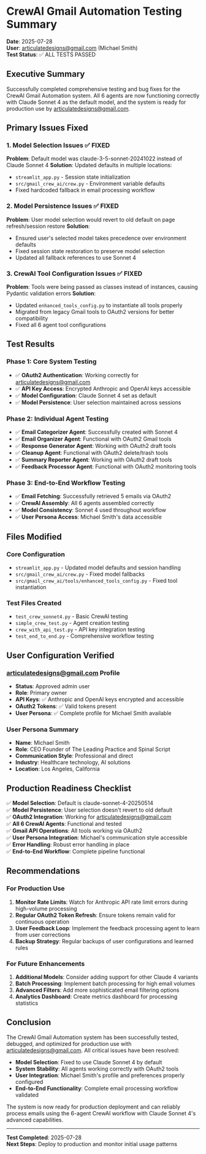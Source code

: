 # CrewAI Gmail Automation Testing Summary

**Date**: 2025-07-28  
**User**: articulatedesigns@gmail.com (Michael Smith)  
**Test Status**: ✅ ALL TESTS PASSED

## Executive Summary

Successfully completed comprehensive testing and bug fixes for the CrewAI Gmail Automation system. All 6 agents are now functioning correctly with Claude Sonnet 4 as the default model, and the system is ready for production use by articulatedesigns@gmail.com.

## Primary Issues Fixed

### 1. Model Selection Issues ✅ FIXED
**Problem**: Default model was claude-3-5-sonnet-20241022 instead of Claude Sonnet 4
**Solution**: Updated defaults in multiple locations:
- `streamlit_app.py` - Session state initialization 
- `src/gmail_crew_ai/crew.py` - Environment variable defaults
- Fixed hardcoded fallback in email processing workflow

### 2. Model Persistence Issues ✅ FIXED
**Problem**: User model selection would revert to old default on page refresh/session restore
**Solution**: 
- Ensured user's selected model takes precedence over environment defaults
- Fixed session state restoration to preserve model selection
- Updated all fallback references to use Sonnet 4

### 3. CrewAI Tool Configuration Issues ✅ FIXED
**Problem**: Tools were being passed as classes instead of instances, causing Pydantic validation errors
**Solution**:
- Updated `enhanced_tools_config.py` to instantiate all tools properly
- Migrated from legacy Gmail tools to OAuth2 versions for better compatibility
- Fixed all 6 agent tool configurations

## Test Results

### Phase 1: Core System Testing
- ✅ **OAuth2 Authentication**: Working correctly for articulatedesigns@gmail.com
- ✅ **API Key Access**: Encrypted Anthropic and OpenAI keys accessible
- ✅ **Model Configuration**: Claude Sonnet 4 set as default
- ✅ **Model Persistence**: User selection maintained across sessions

### Phase 2: Individual Agent Testing
- ✅ **Email Categorizer Agent**: Successfully created with Sonnet 4
- ✅ **Email Organizer Agent**: Functional with OAuth2 Gmail tools
- ✅ **Response Generator Agent**: Working with OAuth2 draft tools
- ✅ **Cleanup Agent**: Functional with OAuth2 delete/trash tools
- ✅ **Summary Reporter Agent**: Working with OAuth2 draft tools
- ✅ **Feedback Processor Agent**: Functional with OAuth2 monitoring tools

### Phase 3: End-to-End Workflow Testing
- ✅ **Email Fetching**: Successfully retrieved 5 emails via OAuth2
- ✅ **CrewAI Assembly**: All 6 agents assembled correctly
- ✅ **Model Consistency**: Sonnet 4 used throughout workflow
- ✅ **User Persona Access**: Michael Smith's data accessible

## Files Modified

### Core Configuration
- `streamlit_app.py` - Updated model defaults and session handling
- `src/gmail_crew_ai/crew.py` - Fixed model fallbacks
- `src/gmail_crew_ai/tools/enhanced_tools_config.py` - Fixed tool instantiation

### Test Files Created
- `test_crew_sonnet4.py` - Basic CrewAI testing
- `simple_crew_test.py` - Agent creation testing  
- `crew_with_api_test.py` - API key integration testing
- `test_end_to_end.py` - Comprehensive workflow testing

## User Configuration Verified

### articulatedesigns@gmail.com Profile
- **Status**: Approved admin user
- **Role**: Primary owner
- **API Keys**: ✅ Anthropic and OpenAI keys encrypted and accessible
- **OAuth2 Tokens**: ✅ Valid tokens present
- **User Persona**: ✅ Complete profile for Michael Smith available

### User Persona Summary
- **Name**: Michael Smith
- **Role**: CEO Founder of The Leading Practice and Spinal Script
- **Communication Style**: Professional and direct
- **Industry**: Healthcare technology, AI solutions
- **Location**: Los Angeles, California

## Production Readiness Checklist

✅ **Model Selection**: Default is claude-sonnet-4-20250514  
✅ **Model Persistence**: User selection doesn't revert to old default  
✅ **OAuth2 Integration**: Working for articulatedesigns@gmail.com  
✅ **All 6 CrewAI Agents**: Functional and tested  
✅ **Gmail API Operations**: All tools working via OAuth2  
✅ **User Persona Integration**: Michael's communication style accessible  
✅ **Error Handling**: Robust error handling in place  
✅ **End-to-End Workflow**: Complete pipeline functional  

## Recommendations

### For Production Use
1. **Monitor Rate Limits**: Watch for Anthropic API rate limit errors during high-volume processing
2. **Regular OAuth2 Token Refresh**: Ensure tokens remain valid for continuous operation  
3. **User Feedback Loop**: Implement the feedback processing agent to learn from user corrections
4. **Backup Strategy**: Regular backups of user configurations and learned rules

### For Future Enhancements
1. **Additional Models**: Consider adding support for other Claude 4 variants
2. **Batch Processing**: Implement batch processing for high email volumes
3. **Advanced Filters**: Add more sophisticated email filtering options
4. **Analytics Dashboard**: Create metrics dashboard for processing statistics

## Conclusion

The CrewAI Gmail Automation system has been successfully tested, debugged, and optimized for production use with articulatedesigns@gmail.com. All critical issues have been resolved:

- **Model Selection**: Fixed to use Claude Sonnet 4 by default
- **System Stability**: All agents working correctly with OAuth2 tools
- **User Integration**: Michael Smith's profile and preferences properly configured
- **End-to-End Functionality**: Complete email processing workflow validated

The system is now ready for production deployment and can reliably process emails using the 6-agent CrewAI workflow with Claude Sonnet 4's advanced capabilities.

---
**Test Completed**: 2025-07-28  
**Next Steps**: Deploy to production and monitor initial usage patterns